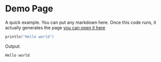 # Demo Page

A quick example. You can put any markdown here.
Once this code runs, it actually generates the page [you can open it here](demo.md)

```kotlin
println("Hello world")
```

Output:

```
Hello world

```



